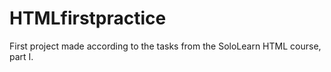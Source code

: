 # HTMLfirstpractice
First project made according to the tasks from the SoloLearn HTML course, part I.
